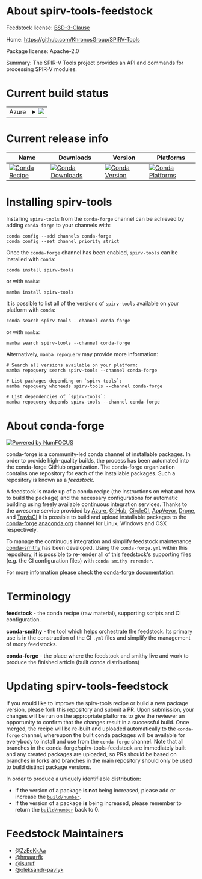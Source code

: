 About spirv-tools-feedstock
===========================

Feedstock license: [BSD-3-Clause](https://github.com/conda-forge/spirv-tools-feedstock/blob/main/LICENSE.txt)

Home: https://github.com/KhronosGroup/SPIRV-Tools

Package license: Apache-2.0

Summary: The SPIR-V Tools project provides an API and commands for processing SPIR-V modules.

Current build status
====================


<table>
    
  <tr>
    <td>Azure</td>
    <td>
      <details>
        <summary>
          <a href="https://dev.azure.com/conda-forge/feedstock-builds/_build/latest?definitionId=19223&branchName=main">
            <img src="https://dev.azure.com/conda-forge/feedstock-builds/_apis/build/status/spirv-tools-feedstock?branchName=main">
          </a>
        </summary>
        <table>
          <thead><tr><th>Variant</th><th>Status</th></tr></thead>
          <tbody><tr>
              <td>linux_64</td>
              <td>
                <a href="https://dev.azure.com/conda-forge/feedstock-builds/_build/latest?definitionId=19223&branchName=main">
                  <img src="https://dev.azure.com/conda-forge/feedstock-builds/_apis/build/status/spirv-tools-feedstock?branchName=main&jobName=linux&configuration=linux%20linux_64_" alt="variant">
                </a>
              </td>
            </tr><tr>
              <td>linux_aarch64</td>
              <td>
                <a href="https://dev.azure.com/conda-forge/feedstock-builds/_build/latest?definitionId=19223&branchName=main">
                  <img src="https://dev.azure.com/conda-forge/feedstock-builds/_apis/build/status/spirv-tools-feedstock?branchName=main&jobName=linux&configuration=linux%20linux_aarch64_" alt="variant">
                </a>
              </td>
            </tr><tr>
              <td>linux_ppc64le</td>
              <td>
                <a href="https://dev.azure.com/conda-forge/feedstock-builds/_build/latest?definitionId=19223&branchName=main">
                  <img src="https://dev.azure.com/conda-forge/feedstock-builds/_apis/build/status/spirv-tools-feedstock?branchName=main&jobName=linux&configuration=linux%20linux_ppc64le_" alt="variant">
                </a>
              </td>
            </tr><tr>
              <td>osx_64</td>
              <td>
                <a href="https://dev.azure.com/conda-forge/feedstock-builds/_build/latest?definitionId=19223&branchName=main">
                  <img src="https://dev.azure.com/conda-forge/feedstock-builds/_apis/build/status/spirv-tools-feedstock?branchName=main&jobName=osx&configuration=osx%20osx_64_" alt="variant">
                </a>
              </td>
            </tr><tr>
              <td>osx_arm64</td>
              <td>
                <a href="https://dev.azure.com/conda-forge/feedstock-builds/_build/latest?definitionId=19223&branchName=main">
                  <img src="https://dev.azure.com/conda-forge/feedstock-builds/_apis/build/status/spirv-tools-feedstock?branchName=main&jobName=osx&configuration=osx%20osx_arm64_" alt="variant">
                </a>
              </td>
            </tr><tr>
              <td>win_64</td>
              <td>
                <a href="https://dev.azure.com/conda-forge/feedstock-builds/_build/latest?definitionId=19223&branchName=main">
                  <img src="https://dev.azure.com/conda-forge/feedstock-builds/_apis/build/status/spirv-tools-feedstock?branchName=main&jobName=win&configuration=win%20win_64_" alt="variant">
                </a>
              </td>
            </tr>
          </tbody>
        </table>
      </details>
    </td>
  </tr>
</table>

Current release info
====================

| Name | Downloads | Version | Platforms |
| --- | --- | --- | --- |
| [![Conda Recipe](https://img.shields.io/badge/recipe-spirv--tools-green.svg)](https://anaconda.org/conda-forge/spirv-tools) | [![Conda Downloads](https://img.shields.io/conda/dn/conda-forge/spirv-tools.svg)](https://anaconda.org/conda-forge/spirv-tools) | [![Conda Version](https://img.shields.io/conda/vn/conda-forge/spirv-tools.svg)](https://anaconda.org/conda-forge/spirv-tools) | [![Conda Platforms](https://img.shields.io/conda/pn/conda-forge/spirv-tools.svg)](https://anaconda.org/conda-forge/spirv-tools) |

Installing spirv-tools
======================

Installing `spirv-tools` from the `conda-forge` channel can be achieved by adding `conda-forge` to your channels with:

```
conda config --add channels conda-forge
conda config --set channel_priority strict
```

Once the `conda-forge` channel has been enabled, `spirv-tools` can be installed with `conda`:

```
conda install spirv-tools
```

or with `mamba`:

```
mamba install spirv-tools
```

It is possible to list all of the versions of `spirv-tools` available on your platform with `conda`:

```
conda search spirv-tools --channel conda-forge
```

or with `mamba`:

```
mamba search spirv-tools --channel conda-forge
```

Alternatively, `mamba repoquery` may provide more information:

```
# Search all versions available on your platform:
mamba repoquery search spirv-tools --channel conda-forge

# List packages depending on `spirv-tools`:
mamba repoquery whoneeds spirv-tools --channel conda-forge

# List dependencies of `spirv-tools`:
mamba repoquery depends spirv-tools --channel conda-forge
```


About conda-forge
=================

[![Powered by
NumFOCUS](https://img.shields.io/badge/powered%20by-NumFOCUS-orange.svg?style=flat&colorA=E1523D&colorB=007D8A)](https://numfocus.org)

conda-forge is a community-led conda channel of installable packages.
In order to provide high-quality builds, the process has been automated into the
conda-forge GitHub organization. The conda-forge organization contains one repository
for each of the installable packages. Such a repository is known as a *feedstock*.

A feedstock is made up of a conda recipe (the instructions on what and how to build
the package) and the necessary configurations for automatic building using freely
available continuous integration services. Thanks to the awesome service provided by
[Azure](https://azure.microsoft.com/en-us/services/devops/), [GitHub](https://github.com/),
[CircleCI](https://circleci.com/), [AppVeyor](https://www.appveyor.com/),
[Drone](https://cloud.drone.io/welcome), and [TravisCI](https://travis-ci.com/)
it is possible to build and upload installable packages to the
[conda-forge](https://anaconda.org/conda-forge) [anaconda.org](https://anaconda.org/)
channel for Linux, Windows and OSX respectively.

To manage the continuous integration and simplify feedstock maintenance
[conda-smithy](https://github.com/conda-forge/conda-smithy) has been developed.
Using the ``conda-forge.yml`` within this repository, it is possible to re-render all of
this feedstock's supporting files (e.g. the CI configuration files) with ``conda smithy rerender``.

For more information please check the [conda-forge documentation](https://conda-forge.org/docs/).

Terminology
===========

**feedstock** - the conda recipe (raw material), supporting scripts and CI configuration.

**conda-smithy** - the tool which helps orchestrate the feedstock.
                   Its primary use is in the construction of the CI ``.yml`` files
                   and simplify the management of *many* feedstocks.

**conda-forge** - the place where the feedstock and smithy live and work to
                  produce the finished article (built conda distributions)


Updating spirv-tools-feedstock
==============================

If you would like to improve the spirv-tools recipe or build a new
package version, please fork this repository and submit a PR. Upon submission,
your changes will be run on the appropriate platforms to give the reviewer an
opportunity to confirm that the changes result in a successful build. Once
merged, the recipe will be re-built and uploaded automatically to the
`conda-forge` channel, whereupon the built conda packages will be available for
everybody to install and use from the `conda-forge` channel.
Note that all branches in the conda-forge/spirv-tools-feedstock are
immediately built and any created packages are uploaded, so PRs should be based
on branches in forks and branches in the main repository should only be used to
build distinct package versions.

In order to produce a uniquely identifiable distribution:
 * If the version of a package **is not** being increased, please add or increase
   the [``build/number``](https://docs.conda.io/projects/conda-build/en/latest/resources/define-metadata.html#build-number-and-string).
 * If the version of a package **is** being increased, please remember to return
   the [``build/number``](https://docs.conda.io/projects/conda-build/en/latest/resources/define-metadata.html#build-number-and-string)
   back to 0.

Feedstock Maintainers
=====================

* [@ZzEeKkAa](https://github.com/ZzEeKkAa/)
* [@hmaarrfk](https://github.com/hmaarrfk/)
* [@isuruf](https://github.com/isuruf/)
* [@oleksandr-pavlyk](https://github.com/oleksandr-pavlyk/)

